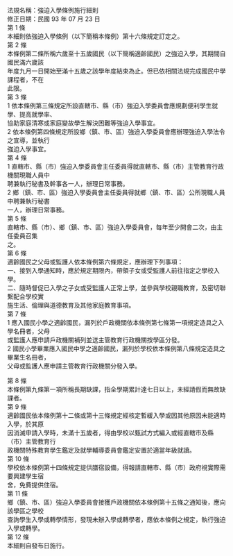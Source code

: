 法規名稱：強迫入學條例施行細則  
修正日期：民國 93 年 07 月 23 日  
第 1 條  
本細則依強迫入學條例（以下簡稱本條例）第十六條規定訂定之。  
第 2 條  
本條例第二條所稱六歲至十五歲國民（以下簡稱適齡國民）之強迫入學，其期間自國民滿六歲該  
年度九月一日開始至滿十五歲之該學年度結束為止。但已依相關法規完成國民中學課程者，不在  
此限。  
第 3 條  
1 依本條例第三條規定所設直轄市、縣（市）強迫入學委員會應規劃便利學生就學、提高就學率、  
協助家庭清寒或家庭變故學生解決困難等強迫入學事宜。  
2 依本條例第四條規定所設鄉（鎮、市、區）強迫入學委員會應辦理強迫入學法令之宣導，並執行  
強迫入學事宜。  
第 4 條  
1 直轄市、縣（市）強迫入學委員會主任委員得就直轄市、縣（市）主管教育行政機關現職人員中  
聘兼執行秘書及幹事各一人，辦理日常事務。  
2 鄉（鎮、市、區）強迫入學委員會主任委員得就鄉（鎮、市、區）公所現職人員中聘兼執行秘書  
一人，辦理日常事務。  
第 5 條  
直轄市、縣（市）、鄉（鎮、市、區）強迫入學委員會，每年至少開會二次，由主任委員召集  
之。  
第 6 條  
適齡國民之父母或監護人依本條例第六條規定，應辦理下列事項：  
一、接到入學通知時，應於規定期限內，帶領子女或受監護人前往指定之學校入學。  
二、隨時督促已入學之子女或受監護人正常上學，並參與學校親職教育，及密切聯繫配合學校實  
施生活、倫理與道德教育及其他家庭教育事項。  
第 7 條  
1 應入國民小學之適齡國民，漏列於戶政機關依本條例第七條第一項規定造具之入學名冊者，父母  
或監護人應申請戶政機關補列並送主管教育行政機關按學區分發。  
2 國民小學畢業應入國民中學之適齡國民，漏列於學校依本條例第八條規定造具之畢業生名冊者，  
父母或監護人應申請主管教育行政機關分發入學。  


第 8 條  
本條例第九條第一項所稱長期缺課，指全學期累計達七日以上，未經請假而無故缺課者。  
第 9 條  
適齡國民依本條例第十二條或第十三條規定經核定暫緩入學或因其他原因未能適時入學，於其原  
因消滅申請入學時，未滿十五歲者，得由學校以甄試方式編入或經直轄市及縣（市）主管教育行  
政機關特殊教育學生鑑定及就學輔導委員會鑑定安置於適當年級就讀。  
第 10 條  
學校依本條例第十四條規定提供膳宿設備，得報請直轄市、縣（市）政府視實際需要興建學生宿  
舍，免費提供住宿。  
第 11 條  
鄉（鎮、市、區）強迫入學委員會接獲戶政機關依本條例第十五條之通知後，應向該學區之學校  
查詢學生入學或轉學情形，發現未辦入學或轉學者，應依本條例之規定，執行強迫入學或轉學。  
第 12 條  
本細則自發布日施行。  


